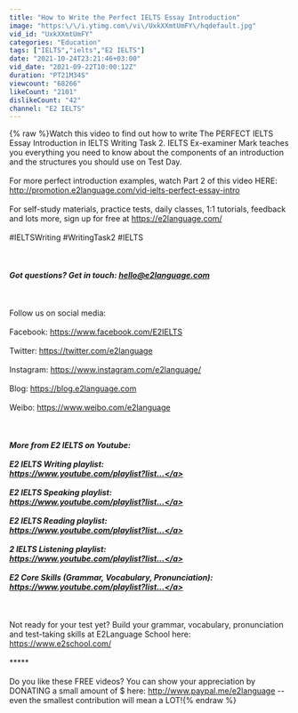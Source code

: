 ```yaml
---
title: "How to Write the Perfect IELTS Essay Introduction"
image: "https:\/\/i.ytimg.com\/vi\/UxkXXmtUmFY\/hqdefault.jpg"
vid_id: "UxkXXmtUmFY"
categories: "Education"
tags: ["IELTS","ielts","E2 IELTS"]
date: "2021-10-24T23:21:46+03:00"
vid_date: "2021-09-22T10:00:12Z"
duration: "PT21M34S"
viewcount: "68266"
likeCount: "2101"
dislikeCount: "42"
channel: "E2 IELTS"
---
```

{% raw %}Watch this video to find out how to write The PERFECT IELTS Essay Introduction in IELTS Writing Task 2. IELTS Ex-examiner Mark teaches you everything you need to know about the components of an introduction and the structures you should use on Test Day.<br /><br />For more perfect introduction examples, watch Part 2 of this video HERE: <a rel="nofollow" target="blank" href="http://promotion.e2language.com/vid-ielts-perfect-essay-intro">http://promotion.e2language.com/vid-ielts-perfect-essay-intro</a><br /><br />For self-study materials, practice tests, daily classes, 1:1 tutorials, feedback and lots more, sign up for free at <a rel="nofollow" target="blank" href="https://e2language.com/">https://e2language.com/</a><br /><br />#IELTSWriting #WritingTask2 #IELTS<br /><br />*****<br /><br />Got questions? Get in touch: hello@e2language.com<br /><br />*****<br /><br />Follow us on social media:<br /><br />Facebook: <a rel="nofollow" target="blank" href="https://www.facebook.com/E2IELTS">https://www.facebook.com/E2IELTS</a><br /><br />Twitter: <a rel="nofollow" target="blank" href="https://twitter.com/e2language">https://twitter.com/e2language</a><br /><br />Instagram: <a rel="nofollow" target="blank" href="https://www.instagram.com/e2language/">https://www.instagram.com/e2language/</a><br /><br />Blog: <a rel="nofollow" target="blank" href="https://blog.e2language.com">https://blog.e2language.com</a><br /><br />Weibo: <a rel="nofollow" target="blank" href="https://www.weibo.com/e2language">https://www.weibo.com/e2language</a><br /> <br />*****<br /><br />More from E2 IELTS on Youtube:<br /><br />E2 IELTS Writing playlist:  <br /><a rel="nofollow" target="blank" href="https://www.youtube.com/playlist?list...">https://www.youtube.com/playlist?list...</a><br /><br />E2 IELTS Speaking playlist: <br /><a rel="nofollow" target="blank" href="https://www.youtube.com/playlist?list...">https://www.youtube.com/playlist?list...</a><br /><br />E2 IELTS Reading playlist:<br /><a rel="nofollow" target="blank" href="https://www.youtube.com/playlist?list...">https://www.youtube.com/playlist?list...</a><br /><br />2 IELTS Listening playlist: <br /><a rel="nofollow" target="blank" href="https://www.youtube.com/playlist?list...">https://www.youtube.com/playlist?list...</a><br /><br />E2 Core Skills (Grammar, Vocabulary, Pronunciation): <br /><a rel="nofollow" target="blank" href="https://www.youtube.com/playlist?list...">https://www.youtube.com/playlist?list...</a><br /><br />*****<br /><br />Not ready for your test yet? Build your grammar, vocabulary, pronunciation and test-taking skills at E2Language School here: <a rel="nofollow" target="blank" href="https://www.e2school.com/">https://www.e2school.com/</a><br /><br />*****<br /><br />Do you like these FREE videos? You can show your appreciation by DONATING a small amount of $ here: <a rel="nofollow" target="blank" href="http://www.paypal.me/e2language">http://www.paypal.me/e2language</a> -- even the smallest contribution will mean a LOT!{% endraw %}
